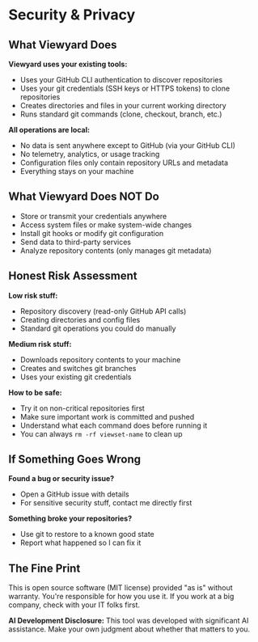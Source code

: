 # Security & Privacy

## What Viewyard Does

**Viewyard uses your existing tools:**
- Uses your GitHub CLI authentication to discover repositories
- Uses your git credentials (SSH keys or HTTPS tokens) to clone repositories
- Creates directories and files in your current working directory
- Runs standard git commands (clone, checkout, branch, etc.)

**All operations are local:**
- No data is sent anywhere except to GitHub (via your GitHub CLI)
- No telemetry, analytics, or usage tracking
- Configuration files only contain repository URLs and metadata
- Everything stays on your machine

## What Viewyard Does NOT Do

- Store or transmit your credentials anywhere
- Access system files or make system-wide changes
- Install git hooks or modify git configuration
- Send data to third-party services
- Analyze repository contents (only manages git metadata)

## Honest Risk Assessment

**Low risk stuff:**
- Repository discovery (read-only GitHub API calls)
- Creating directories and config files
- Standard git operations you could do manually

**Medium risk stuff:**
- Downloads repository contents to your machine
- Creates and switches git branches
- Uses your existing git credentials

**How to be safe:**
- Try it on non-critical repositories first
- Make sure important work is committed and pushed
- Understand what each command does before running it
- You can always `rm -rf viewset-name` to clean up

## If Something Goes Wrong

**Found a bug or security issue?**
- Open a GitHub issue with details
- For sensitive security stuff, contact me directly first

**Something broke your repositories?**
- Use git to restore to a known good state
- Report what happened so I can fix it

## The Fine Print

This is open source software (MIT license) provided "as is" without warranty. You're responsible for how you use it. If you work at a big company, check with your IT folks first.

**AI Development Disclosure:** This tool was developed with significant AI assistance. Make your own judgment about whether that matters to you.
